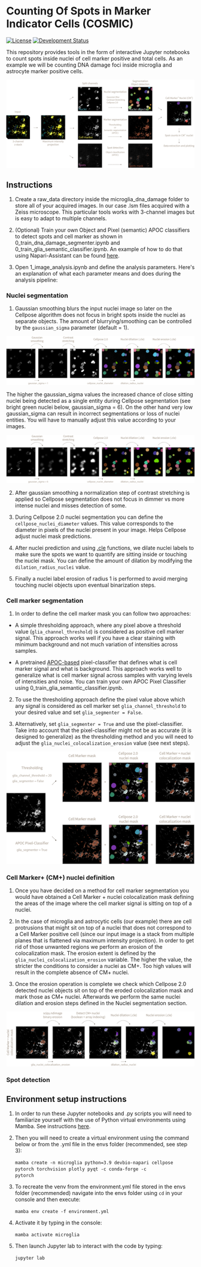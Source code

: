 <h1>Counting Of Spots in Marker Indicator Cells (COSMIC)</h1>

[![License](https://img.shields.io/pypi/l/napari-accelerated-pixel-and-object-classification.svg?color=green)](https://github.com/adiezsanchez/intestinal_organoid_yolov8/blob/main/LICENSE)
[![Development Status](https://img.shields.io/pypi/status/napari-accelerated-pixel-and-object-classification.svg)](https://en.wikipedia.org/wiki/Software_release_life_cycle#Alpha)

This repository provides tools in the form of interactive Jupyter notebooks to count spots inside nuclei of cell marker positive and total cells. As an example we will be counting DNA damage foci inside microglia and astrocyte marker positive cells.

![workflow](./images/workflow.png)

<h2>Instructions</h2>

1. Create a raw_data directory inside the microglia_dna_damage folder to store all of your acquired images. In our case .lsm files acquired with a Zeiss microscope. This particular tools works with 3-channel images but is easy to adapt to multiple channels.

2. (Optional) Train your own Object and Pixel (semantic) APOC classifiers to detect spots and cell marker as shown in 0_train_dna_damage_segmenter.ipynb and 0_train_glia_semantic_classifier.ipynb. An example of how to do that using Napari-Assistant can be found [here](https://github.com/adiezsanchez/intestinal_organoid_brightfield_analysis/blob/main/1_train_and_setup.ipynb).

3. Open 1_image_analysis.ipynb and define the analysis parameters. Here's an explanation of what each parameter means and does during the analysis pipeline:

<h3>Nuclei segmentation</h3>

1. Gaussian smoothing blurs the input nuclei image so later on the Cellpose algorithm does not focus in bright spots inside the nuclei as separate objects. The amount of blurrying/smoothing can be controlled by the <code>gaussian_sigma</code> parameter (default = 1).

![nuclei_segmentation_gs6](./images/nuclei_seg_gs1.png)

The higher the gaussian_sigma values the increased chance of close sitting nuclei being detected as a single entity during Cellpose segmentation (see bright green nuclei below, gaussian_sigma = 6). On the other hand very low gaussian_sigma can result in incorrect segmentations or loss of nuclei entities. You will have to manually adjust this value according to your images.

![nuclei_segmentation_gs1](./images/nuclei_seg_gs6.png)

2. After gaussian smoothing a normalization step of contrast stretching is applied so Cellpose segmentation does not focus in dimmer vs more intense nuclei and misses detection of some.

3. During Cellpose 2.0 nuclei segmentation you can define the <code>cellpose_nuclei_diameter</code> values. This value corresponds to the diameter in pixels of the nuclei present in your image. Helps Cellpose adjust nuclei mask predictions.

4. After nuclei prediction and using [.cle](https://github.com/clEsperanto/pyclesperanto_prototype) functions, we dilate nuclei labels to make sure the spots we want to quantify are sitting inside or touching the nuclei mask. You can define the amount of dilation by modifying the <code>dilation_radius_nuclei</code> value.

5. Finally a nuclei label erosion of radius 1 is performed to avoid merging touching nuclei objects upon eventual binarization steps.

<h3>Cell marker segmentation</h3>

1. In order to define the cell marker mask you can follow two approaches:

- A simple thresholding approach, where any pixel above a threshold value (<code>glia_channel_threshold</code>) is considered as positive cell marker signal. This approach works well if you have a clear staining with minimum background and not much variation of intensities across samples.

- A pretrained [APOC-based](https://github.com/haesleinhuepf/apoc) pixel-classifier that defines what is cell marker signal and what is background. This approach works well to generalize what is cell marker signal across samples with varying levels of intensities and noise. You can train your own APOC Pixel Classifier using 0_train_glia_semantic_classifier.ipynb.

2. To use the thresholding approach define the pixel value above which any signal is considered as cell marker set <code>glia_channel_threshold</code> to your desired value and set <code>glia_segmenter = False</code>.

3. Alternatively, set <code>glia_segmenter = True</code> and use the pixel-classifier. Take into account that the pixel-classifier might not be as accurate (it is designed to generalize) as the thresholding method and you will need to adjust the <code>glia_nuclei_colocalization_erosion</code> value (see next steps).

![cell_marker_segmentation](./images/cell_marker_segmentation.png)

<h3>Cell Marker+ (CM+) nuclei definition</h3>

1. Once you have decided on a method for cell marker segmentation you would have obtained a Cell Marker + nuclei colocalization mask defining the areas of the image where the cell marker signal is sitting on top of a nuclei.

2. In the case of microglia and astrocytic cells (our example) there are cell protrusions that might sit on top of a nuclei that does not correspond to a Cell Marker positive cell (since our input image is a stack from multiple planes that is flattened via maximum intensity projection). In order to get rid of those unwanted regions we perform an erosion of the colocalization mask. The erosion extent is defined by the <code>glia_nuclei_colocalization_erosion</code> variable. The higher the value, the stricter the conditions to consider a nuclei as CM+. Too high values will result in the complete absence of CM+ nuclei.

3. Once the erosion operation is complete we check which Cellpose 2.0 detected nuclei objects sit on top of the eroded colocalization mask and mark those as CM+ nuclei. Afterwards we perform the same nuclei dilation and erosion steps defined in the Nuclei segmentation section.

![cm+_nuclei](./images/cm+_nuclei.png)

<h3>Spot detection</h3>

<h2>Environment setup instructions</h2>

1. In order to run these Jupyter notebooks and .py scripts you will need to familiarize yourself with the use of Python virtual environments using Mamba. See instructions [here](https://biapol.github.io/blog/mara_lampert/getting_started_with_mambaforge_and_python/readme.html).

2. Then you will need to create a virtual environment using the command below or from the .yml file in the envs folder (recommended, see step 3):

   <code>mamba create -n microglia python=3.9 devbio-napari cellpose pytorch torchvision plotly pyqt -c conda-forge -c pytorch</code>

3. To recreate the venv from the environment.yml file stored in the envs folder (recommended) navigate into the envs folder using <code>cd</code> in your console and then execute:

   <code>mamba env create -f environment.yml</code>

4. Activate it by typing in the console:

   <code>mamba activate microglia</code>

5. Then launch Jupyter lab to interact with the code by typing:

   <code>jupyter lab</code>
